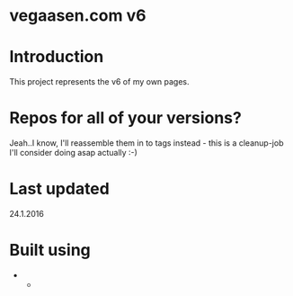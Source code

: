 # vegaasen.com v6

# Introduction

This project represents the v6 of my own pages. 

# Repos for all of your versions?

Jeah..I know, I'll reassemble them in to tags instead - this is a cleanup-job I'll consider doing asap actually :-)

# Last updated 

24.1.2016

# Built using

* -
